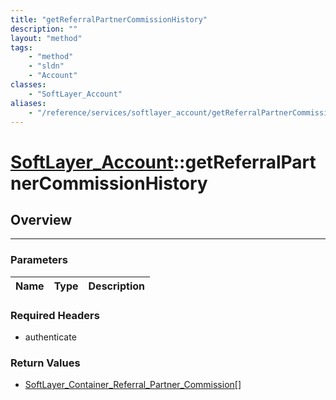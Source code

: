 ```yaml
---
title: "getReferralPartnerCommissionHistory"
description: ""
layout: "method"
tags:
    - "method"
    - "sldn"
    - "Account"
classes:
    - "SoftLayer_Account"
aliases:
    - "/reference/services/softlayer_account/getReferralPartnerCommissionHistory"
---
```

# [SoftLayer_Account](/reference/services/SoftLayer_Account)::getReferralPartnerCommissionHistory




## Overview 


-----

### Parameters 
|Name | Type | Description |
| --- | --- | --- |


### Required Headers
* authenticate


### Return Values
* <a href='/reference/datatypes/SoftLayer_Container_Referral_Partner_Commission'>SoftLayer_Container_Referral_Partner_Commission[] </a>




